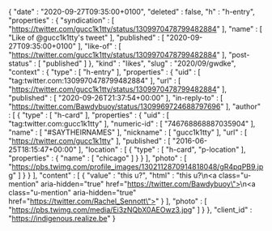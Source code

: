 {
  "date" : "2020-09-27T09:35:00+0100",
  "deleted" : false,
  "h" : "h-entry",
  "properties" : {
    "syndication" : [ "https://twitter.com/gucc1k1tty/status/1309970478799482884" ],
    "name" : [ "Like of @gucc1k1tty's tweet" ],
    "published" : [ "2020-09-27T09:35:00+0100" ],
    "like-of" : [ "https://twitter.com/gucc1k1tty/status/1309970478799482884" ],
    "post-status" : [ "published" ]
  },
  "kind" : "likes",
  "slug" : "2020/09/gwdke",
  "context" : {
    "type" : [ "h-entry" ],
    "properties" : {
      "uid" : [ "tag:twitter.com:1309970478799482884" ],
      "url" : [ "https://twitter.com/gucc1k1tty/status/1309970478799482884" ],
      "published" : [ "2020-09-26T21:37:54+00:00" ],
      "in-reply-to" : [ "https://twitter.com/Bawdybuoy/status/1309969724688797696" ],
      "author" : [ {
        "type" : [ "h-card" ],
        "properties" : {
          "uid" : [ "tag:twitter.com:gucc1k1tty" ],
          "numeric-id" : [ "746768868887035904" ],
          "name" : [ "#SAYTHEIRNAMES" ],
          "nickname" : [ "gucc1k1tty" ],
          "url" : [ "https://twitter.com/gucc1k1tty" ],
          "published" : [ "2016-06-25T18:15:47+00:00" ],
          "location" : [ {
            "type" : [ "h-card", "p-location" ],
            "properties" : {
              "name" : [ "chicago" ]
            }
          } ],
          "photo" : [ "https://pbs.twimg.com/profile_images/1302112870914818048/gR4pqPB9.jpg" ]
        }
      } ],
      "content" : [ {
        "value" : "this u?",
        "html" : "this u?\n<a class=\"u-mention\" aria-hidden=\"true\" href=\"https://twitter.com/Bawdybuoy\"></a>\n<a class=\"u-mention\" aria-hidden=\"true\" href=\"https://twitter.com/Rachel_Sennott\"></a>"
      } ],
      "photo" : [ "https://pbs.twimg.com/media/Ei3zNQbX0AEOwz3.jpg" ]
    }
  },
  "client_id" : "https://indigenous.realize.be"
}
